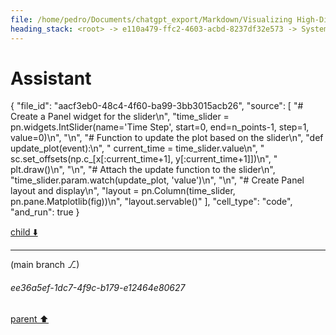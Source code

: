 ```yaml
---
file: /home/pedro/Documents/chatgpt_export/Markdown/Visualizing High-Dim Data Over Time.md
heading_stack: <root> -> e110a479-ffc2-4603-acbd-8237df32e573 -> System -> 7809300d-2e24-4429-a8c5-1f29ad85f9b2 -> System -> aaa2edfe-1989-493a-b69e-725783a32255 -> User -> 234b6612-41b7-4bfd-8027-9ecdc361bb01 -> Assistant -> 1. Animated Scatter Plots -> 2. Parallel Coordinates -> 3. Radial Layouts -> 4. Heatmaps -> 5. Glyph-based Techniques -> 6. Contour Plots -> 7. Network Graphs -> 8. Dimensionality Reduction + Animation -> 9. Small Multiples -> 10. Interactive Sliders -> aaa22307-4fa3-446b-9c7f-3f0538f60a97 -> User -> f81c7bf5-9c63-4fea-a261-1ea9c74b7383 -> Assistant -> d1413c97-d50f-47ea-9c76-d74385d4606a -> Tool -> 9251f206-140d-42e0-b72c-441a67c48571 -> Assistant -> a2b7a96f-23c0-479e-a50c-88c49ffb6591 -> Tool -> f4171e67-0150-49f1-b7ab-8bb4db769da2 -> Assistant -> 4fdeae90-3b2f-459b-b5e3-878449789bb4 -> Assistant -> 49e42c0c-e493-4cec-9f46-86bd9ae45623 -> Tool -> 6dca96a7-4149-4f6b-8daa-0d1770f1e42b -> Assistant -> 87ae73a2-ed65-4827-9f73-8575518cde36 -> Tool -> b8b87e10-ed55-407b-8cf7-9a293091d5bc -> Assistant -> 91b3c3b2-7d21-4d58-9cd3-1794186263b0 -> Tool -> 4d48d409-b039-4710-a14f-02fc6c931f17 -> Assistant -> a3e9a1cd-aadb-46bc-b082-86d15a475628 -> Assistant -> af4dac37-61a9-4cc8-bc37-a2235be2a318 -> Tool -> Generate synthetic data -> Initialize the plot -> Update function for animation -> Create animation -> 38688101-5119-4b30-91a2-7d76437b00d4 -> Assistant -> aaa2f7e6-af87-490e-83ff-d24cae0d9c3f -> User -> ce478bcc-f11c-4cf2-ba62-3e81532f092b -> Assistant -> 76f8b881-69fa-4fab-8a88-7d1c058c7956 -> Tool -> 2b0ba511-bf76-40e6-a620-05917852811e -> Assistant -> 4e398860-deca-47d8-bed1-ff4841b8b1bf -> Tool -> b8adf63d-b670-4f70-97cf-4af1db868dd0 -> Assistant
---
```

# Assistant

{
  "file_id": "aacf3eb0-48c4-4f60-ba99-3bb3015acb26",
  "source": [
    "# Create a Panel widget for the slider\n",
    "time_slider = pn.widgets.IntSlider(name='Time Step', start=0, end=n_points-1, step=1, value=0)\n",
    "\n",
    "# Function to update the plot based on the slider\n",
    "def update_plot(event):\n",
    "    current_time = time_slider.value\n",
    "    sc.set_offsets(np.c_[x[:current_time+1], y[:current_time+1]])\n",
    "    plt.draw()\n",
    "\n",
    "# Attach the update function to the slider\n",
    "time_slider.param.watch(update_plot, 'value')\n",
    "\n",
    "# Create Panel layout and display\n",
    "layout = pn.Column(time_slider, pn.pane.Matplotlib(fig))\n",
    "layout.servable()"
  ],
  "cell_type": "code",
  "and_run": true
}

[child ⬇️](#ee36a5ef-1dc7-4f9c-b179-e12464e80627)

---

(main branch ⎇)
###### ee36a5ef-1dc7-4f9c-b179-e12464e80627
[parent ⬆️](#b8adf63d-b670-4f70-97cf-4af1db868dd0)
